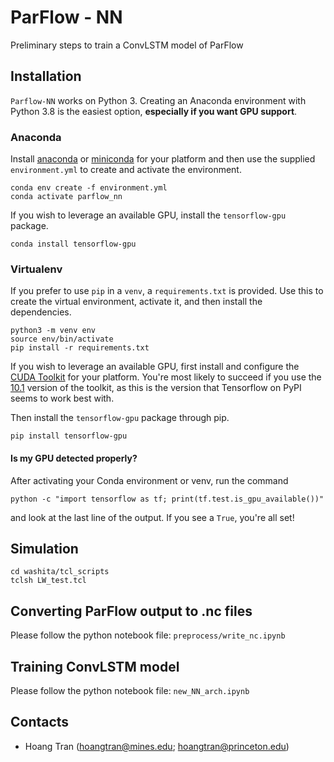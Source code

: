 ParFlow - NN
=======

Preliminary steps to train a ConvLSTM model of ParFlow

## Installation

`Parflow-NN` works on Python 3. Creating an Anaconda environment with Python 3.8
is the easiest option, **especially if you want GPU support**.

### Anaconda

Install [anaconda](https://www.anaconda.com/products/individual) or
[miniconda](https://docs.conda.io/en/latest/miniconda.html) for your platform
and then use the supplied `environment.yml` to create and activate the environment.
```
conda env create -f environment.yml
conda activate parflow_nn
```

If you wish to leverage an available GPU, install the `tensorflow-gpu` package.
```
conda install tensorflow-gpu
```

### Virtualenv

If you prefer to use `pip` in a `venv`, a `requirements.txt` is provided. Use this to
create the virtual environment, activate it, and then install the dependencies.
```
python3 -m venv env
source env/bin/activate
pip install -r requirements.txt
```

If you wish to leverage an available GPU, first install and configure the
[CUDA Toolkit](https://developer.nvidia.com/cuda-downloads) for your platform. You're most
likely to succeed if you use the [10.1](https://developer.nvidia.com/cuda-10.1-download-archive-update2)
version of the toolkit, as this is the version that Tensorflow on PyPI seems to work best with.

Then install the `tensorflow-gpu` package through pip.
```
pip install tensorflow-gpu
```

#### Is my GPU detected properly?

After activating your Conda environment or venv, run the command
```
python -c "import tensorflow as tf; print(tf.test.is_gpu_available())"
```
and look at the last line of the output. If you see a `True`, you're all set!

Simulation
--------------------

```
cd washita/tcl_scripts
tclsh LW_test.tcl
```

Converting ParFlow output to .nc files
--------------------
Please follow the python notebook file: ```preprocess/write_nc.ipynb```

Training ConvLSTM model
--------------------
Please follow the python notebook file: ```new_NN_arch.ipynb```

Contacts
--------------------
+ Hoang Tran (hoangtran@mines.edu; hoangtran@princeton.edu)